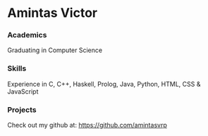 # Amintas Victor

### Academics

Graduating in Computer Science

### Skills

Experience in C, C++, Haskell, Prolog, Java, Python, HTML, CSS & JavaScript


### Projects

Check out my github at: https://github.com/amintasvrp

